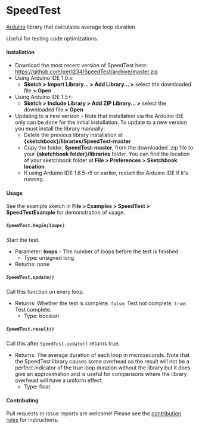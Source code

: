 SpeedTest
==========

[Arduino](http://arduino.cc) library that calculates average loop duration.

Useful for testing code optimizations.


#### Installation
- Download the most recent version of SpeedTest here: https://github.com/per1234/SpeedTest/archive/master.zip
- Using Arduino IDE 1.0.x:
  - **Sketch > Import Library... > Add Library... >** select the downloaded file **> Open**
- Using Arduino IDE 1.5+:
  - **Sketch > Include Library > Add ZIP Library... >** select the downloaded file **> Open**
- Updating to a new version - Note that installation via the Arduino IDE only can be done for the initial installation. To update to a new version you must install the library manually:
  - Delete the previous library installation at **{sketchbook}/libraries/SpeedTest-master**
  - Copy the folder, **SpeedTest-master**, from the downloaded .zip file to your **{sketchbook folder}/libraries** folder. You can find the location of your sketchbook folder at **File > Preferences > Sketchbook location**.
  - If using Arduino IDE 1.6.5-r5 or earlier, restart the Arduino IDE if it's running.


<a id="usage"></a>
#### Usage
See the example sketch in **File > Examples > SpeedTest > SpeedTestExample** for demonstration of usage.

##### `SpeedTest.begin(loops)`
Start the test.
- Parameter: **loops** - The number of loops before the test is finished.
  - Type: unsigned long
- Returns: none

##### `SpeedTest.update()`
Call this function on every loop.
- Returns: Whether the test is complete. `false`: Test not complete, `true`: Test complete.
  - Type: boolean

##### `SpeedTest.result()`
Call this after `SpeedTest.update()` returns true.
- Returns: The average duration of each loop in microseconds. Note that the SpeedTest library causes some overhead so the result will not be a perfect indicator of the true loop duration without the library but it does give an approximation and is useful for comparisons where the library overhead will have a uniform effect.
  - Type: float


#### Contributing
Pull requests or issue reports are welcome! Please see the [contribution rules](https://github.com/per1234/SpeedTest/blob/master/CONTRIBUTING.md) for instructions.

